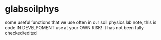 # glabsoilphys
some useful functions that we use often in our soil physics lab
note, this is code IN DEVELPOMENT use at your OWN RISK! It has not been fully checked/edited
